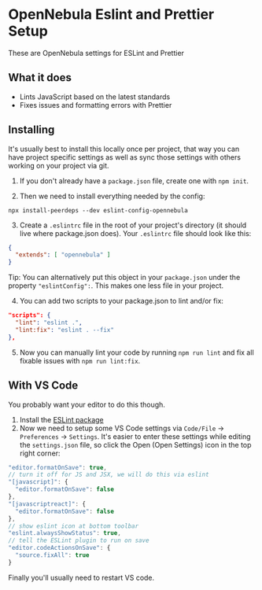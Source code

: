 # OpenNebula Eslint and Prettier Setup
These are OpenNebula settings for ESLint and Prettier

## What it does
* Lints JavaScript based on the latest standards
* Fixes issues and formatting errors with Prettier

## Installing

It's usually best to install this locally once per project, that way you can have project specific settings as well as sync those settings with others working on your project via git.

1. If you don't already have a `package.json` file, create one with `npm init`.

2. Then we need to install everything needed by the config:

```
npx install-peerdeps --dev eslint-config-opennebula
```

3. Create a `.eslintrc` file in the root of your project's directory (it should live where package.json does). Your `.eslintrc` file should look like this:

```json
{
  "extends": [ "opennebula" ]
}
```


Tip: You can alternatively put this object in your `package.json` under the property `"eslintConfig":`. This makes one less file in your project.

4. You can add two scripts to your package.json to lint and/or fix:

```json
"scripts": {
  "lint": "eslint .",
  "lint:fix": "eslint . --fix"
},
```

5. Now you can manually lint your code by running `npm run lint` and fix all fixable issues with `npm run lint:fix`.

## With VS Code
You probably want your editor to do this though.

1. Install the [ESLint package](https://marketplace.visualstudio.com/items?itemName=dbaeumer.vscode-eslint)
2. Now we need to setup some VS Code settings via `Code/File` → `Preferences` → `Settings`. It's easier to enter these settings while editing the `settings.json` file, so click the Open (Open Settings) icon in the top right corner:
  ```js
  "editor.formatOnSave": true,
  // turn it off for JS and JSX, we will do this via eslint
  "[javascript]": {
    "editor.formatOnSave": false
  },
  "[javascriptreact]": {
    "editor.formatOnSave": false
  },
  // show eslint icon at bottom toolbar
  "eslint.alwaysShowStatus": true,
  // tell the ESLint plugin to run on save
  "editor.codeActionsOnSave": {
    "source.fixAll": true
  }
  ```

Finally you'll usually need to restart VS code.
